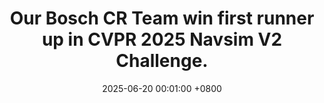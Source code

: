 ---
title: Our Bosch CR Team win first runner up in CVPR 2025 Navsim V2 Challenge.
date: 2025-06-20 00:01:00 +0800
---